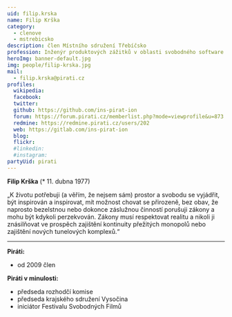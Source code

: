 ```yaml
---
uid: filip.krska
name: Filip Krška
category:
  - clenove
  - mstrebicsko
description: člen Místního sdružení Třebíčsko
profession: Inženýr produktových zážitků v oblasti svobodného software
heroImg: banner-default.jpg
img: people/filip-krska.jpg
mail:
  - filip.krska@pirati.cz
profiles:
  wikipedia:
  facebook: 
  twitter: 
  github: https://github.com/ins-pirat-ion 
  forum: https://forum.pirati.cz/memberlist.php?mode=viewprofile&u=873
  redmine: https://redmine.pirati.cz/users/202
  web: https://gitlab.com/ins-pirat-ion
  blog: 
  flickr:
  #linkedin: 
  #instagram: 
partyUid: pirati
---
```


**Filip Krška** (* 11. dubna 1977)

„K životu potřebuji (a věřím, že nejsem sám) prostor a svobodu se vyjádřit, být inspirován a inspirovat, mít možnost chovat se přirozeně, bez obav, že naprosto bezelstnou nebo dokonce záslužnou činností porušuji zákony a mohu být kdykoli perzekvován. Zákony musí respektovat realitu a nikoli ji znásilňovat ve prospěch zajištění kontinuity přežitých monopolů nebo zajištění nových tunelových komplexů.“

---
**Piráti:**
* od 2009 člen

**Piráti v minulosti:**
* předseda rozhodčí komise
* předseda krajského sdružení Vysočina
* iniciátor Festivalu Svobodných Filmů
